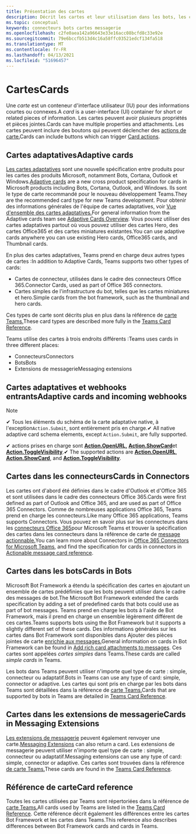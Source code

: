 ```yaml
---
title: Présentation des cartes
description: Décrit les cartes et leur utilisation dans les bots, les connecteurs et les extensions de messagerie
ms.topic: conceptual
keywords: connecteurs bots cartes messagerie
ms.openlocfilehash: c2fe0aea142a96643e33e16acc08bcfd8c33e92e
ms.sourcegitcommit: 79e6bccfb513d4c16a58ffc03521edcf134fa518
ms.translationtype: MT
ms.contentlocale: fr-FR
ms.lasthandoff: 04/13/2021
ms.locfileid: "51696457"
---
```

# <a name="cards"></a><span data-ttu-id="a65ab-104">Cartes</span><span class="sxs-lookup"><span data-stu-id="a65ab-104">Cards</span></span>

<span data-ttu-id="a65ab-105">Une *carte* est un conteneur d'interface utilisateur (IU) pour des informations courtes ou connexes.</span><span class="sxs-lookup"><span data-stu-id="a65ab-105">A *card* is a user-interface (UI) container for short or related pieces of information.</span></span> <span data-ttu-id="a65ab-106">Les cartes peuvent avoir plusieurs propriétés et pièces jointes.</span><span class="sxs-lookup"><span data-stu-id="a65ab-106">Cards can have multiple properties and attachments.</span></span> <span data-ttu-id="a65ab-107">Les cartes peuvent inclure des boutons qui peuvent déclencher des [actions de carte.](~/task-modules-and-cards/cards/cards-actions.md)</span><span class="sxs-lookup"><span data-stu-id="a65ab-107">Cards can include buttons which can trigger [Card actions](~/task-modules-and-cards/cards/cards-actions.md).</span></span>

## <a name="adaptive-cards"></a><span data-ttu-id="a65ab-108">Cartes adaptatives</span><span class="sxs-lookup"><span data-stu-id="a65ab-108">Adaptive cards</span></span>

<span data-ttu-id="a65ab-109">[Les cartes adaptatives](~/task-modules-and-cards/cards/cards-reference.md#adaptive-card) sont une nouvelle spécification entre produits pour les cartes des produits Microsoft, notamment Bots, Cortana, Outlook et Windows.</span><span class="sxs-lookup"><span data-stu-id="a65ab-109">[Adaptive cards](~/task-modules-and-cards/cards/cards-reference.md#adaptive-card) are a new cross product specification for cards in Microsoft products including Bots, Cortana, Outlook, and Windows.</span></span> <span data-ttu-id="a65ab-110">Ils sont le type de carte recommandé pour le nouveau développement Teams.</span><span class="sxs-lookup"><span data-stu-id="a65ab-110">They are the recommended card type for new Teams development.</span></span> <span data-ttu-id="a65ab-111">Pour obtenir des informations générales de l'équipe de cartes adaptatives, voir [Vue d'ensemble des cartes adaptatives.](/adaptive-cards)</span><span class="sxs-lookup"><span data-stu-id="a65ab-111">For general information from the Adaptive cards team see [Adaptive Cards Overview](/adaptive-cards).</span></span> <span data-ttu-id="a65ab-112">Vous pouvez utiliser des cartes adaptatives partout où vous pouvez utiliser des cartes Hero, des cartes Office365 et des cartes miniatures existantes.</span><span class="sxs-lookup"><span data-stu-id="a65ab-112">You can use adaptive cards anywhere you can use existing Hero cards, Office365 cards, and Thumbnail cards.</span></span>

<span data-ttu-id="a65ab-113">En plus des cartes adaptatives, Teams prend en charge deux autres types de cartes :</span><span class="sxs-lookup"><span data-stu-id="a65ab-113">In addition to Adaptive Cards, Teams supports two other types of cards:</span></span>

* <span data-ttu-id="a65ab-114">Cartes de connecteur, utilisées dans le cadre des connecteurs Office 365.</span><span class="sxs-lookup"><span data-stu-id="a65ab-114">Connector Cards, used as part of Office 365 connectors.</span></span>
* <span data-ttu-id="a65ab-115">Cartes simples de l'infrastructure du bot, telles que les cartes miniatures et hero.</span><span class="sxs-lookup"><span data-stu-id="a65ab-115">Simple cards from the bot framework, such as the thumbnail and hero cards.</span></span>

<span data-ttu-id="a65ab-116">Ces types de carte sont décrits plus en plus dans la référence de [carte Teams.](~/task-modules-and-cards/cards/cards-reference.md)</span><span class="sxs-lookup"><span data-stu-id="a65ab-116">These card types are described more fully in the [Teams Card Reference](~/task-modules-and-cards/cards/cards-reference.md).</span></span>

<span data-ttu-id="a65ab-117">Teams utilise des cartes à trois endroits différents :</span><span class="sxs-lookup"><span data-stu-id="a65ab-117">Teams uses cards in three different places:</span></span>

* <span data-ttu-id="a65ab-118">Connecteurs</span><span class="sxs-lookup"><span data-stu-id="a65ab-118">Connectors</span></span>
* <span data-ttu-id="a65ab-119">Bots</span><span class="sxs-lookup"><span data-stu-id="a65ab-119">Bots</span></span>
* <span data-ttu-id="a65ab-120">Extensions de messagerie</span><span class="sxs-lookup"><span data-stu-id="a65ab-120">Messaging extensions</span></span>

## <a name="adaptive-cards-and-incoming-webhooks"></a><span data-ttu-id="a65ab-121">Cartes adaptatives et webhooks entrants</span><span class="sxs-lookup"><span data-stu-id="a65ab-121">Adaptive cards and incoming webhooks</span></span>

> [!NOTE]
>
> <span data-ttu-id="a65ab-122">✔ Tous les éléments du schéma de la carte adaptative native, à l'exception`Action.Submit`, sont entièrement pris en charge.</span><span class="sxs-lookup"><span data-stu-id="a65ab-122">✔ All native adaptive card schema elements, except `Action.Submit`, are fully supported.</span></span>
>
> <span data-ttu-id="a65ab-123">✔ actions prises en charge sont [**Action.OpenURL,**](https://adaptivecards.io/explorer/Action.OpenUrl.html) [**Action.ShowCard**](https://adaptivecards.io/explorer/Action.ShowCard.html)et [**Action.ToggleVisibility**](https://adaptivecards.io/explorer/Action.ToggleVisibility.html).</span><span class="sxs-lookup"><span data-stu-id="a65ab-123">✔ The supported actions are [**Action.OpenURL**](https://adaptivecards.io/explorer/Action.OpenUrl.html), [**Action.ShowCard**](https://adaptivecards.io/explorer/Action.ShowCard.html), and [**Action.ToggleVisibility**](https://adaptivecards.io/explorer/Action.ToggleVisibility.html).</span></span>

## <a name="cards-in-connectors"></a><span data-ttu-id="a65ab-124">Cartes dans les connecteurs</span><span class="sxs-lookup"><span data-stu-id="a65ab-124">Cards in Connectors</span></span>

<span data-ttu-id="a65ab-125">Les cartes ont d'abord été définies dans le cadre d'Outlook et d'Office 365 et sont utilisées dans le cadre des connecteurs Office 365.</span><span class="sxs-lookup"><span data-stu-id="a65ab-125">Cards were first defined as part of Outlook and Office 365, and are used as part of Office 365 Connectors.</span></span> <span data-ttu-id="a65ab-126">Comme de nombreuses applications Office 365, Teams prend en charge les connecteurs.</span><span class="sxs-lookup"><span data-stu-id="a65ab-126">Like many Office 365 applications, Teams supports Connectors.</span></span> <span data-ttu-id="a65ab-127">Vous pouvez en savoir plus sur les connecteurs dans les [connecteurs Office 365](~/webhooks-and-connectors/what-are-webhooks-and-connectors.md)pour Microsoft Teams et trouver la spécification des cartes dans les connecteurs dans la référence de carte de [message actionnable.](/outlook/actionable-messages/card-reference)</span><span class="sxs-lookup"><span data-stu-id="a65ab-127">You can learn more about Connectors in [Office 365 Connectors for Microsoft Teams](~/webhooks-and-connectors/what-are-webhooks-and-connectors.md), and find the specification for cards in connectors in [Actionable message card reference](/outlook/actionable-messages/card-reference).</span></span>

## <a name="cards-in-bots"></a><span data-ttu-id="a65ab-128">Cartes dans les bots</span><span class="sxs-lookup"><span data-stu-id="a65ab-128">Cards in Bots</span></span>

<span data-ttu-id="a65ab-129">Microsoft Bot Framework a étendu la spécification des cartes en ajoutant un ensemble de cartes prédéfinies que les bots peuvent utiliser dans le cadre des messages de bot.</span><span class="sxs-lookup"><span data-stu-id="a65ab-129">The Microsoft Bot Framework extended the cards specification by adding a set of predefined cards that bots could use as part of bot messages.</span></span> <span data-ttu-id="a65ab-130">Teams prend en charge les bots à l'aide de Bot Framework, mais il prend en charge un ensemble légèrement différent de ces cartes.</span><span class="sxs-lookup"><span data-stu-id="a65ab-130">Teams supports bots using the Bot Framework but it supports a slightly different set of these cards.</span></span> <span data-ttu-id="a65ab-131">Des informations générales sur les cartes dans Bot Framework sont disponibles dans Ajouter des pièces jointes de carte [enrichie aux messages.](/bot-framework/nodejs/bot-builder-nodejs-send-rich-cards)</span><span class="sxs-lookup"><span data-stu-id="a65ab-131">General information on cards in Bot Framework can be found in [Add rich card attachments to messages](/bot-framework/nodejs/bot-builder-nodejs-send-rich-cards).</span></span> <span data-ttu-id="a65ab-132">Ces cartes sont appelées *cartes simples* dans Teams.</span><span class="sxs-lookup"><span data-stu-id="a65ab-132">These cards are called *simple cards* in Teams.</span></span>

<span data-ttu-id="a65ab-133">Les bots dans Teams peuvent utiliser n'importe quel type de carte : simple, connecteur ou adaptatif.</span><span class="sxs-lookup"><span data-stu-id="a65ab-133">Bots in Teams can use any type of card: simple, connector or adaptive.</span></span> <span data-ttu-id="a65ab-134">Les cartes qui sont pris en charge par les bots dans Teams sont détaillées dans la référence de [carte Teams.](~/task-modules-and-cards/cards/cards-reference.md)</span><span class="sxs-lookup"><span data-stu-id="a65ab-134">Cards that are supported by bots in Teams are detailed in [Teams Card Reference](~/task-modules-and-cards/cards/cards-reference.md).</span></span>  

## <a name="cards-in-messaging-extensions"></a><span data-ttu-id="a65ab-135">Cartes dans les extensions de messagerie</span><span class="sxs-lookup"><span data-stu-id="a65ab-135">Cards in Messaging Extensions</span></span>

<span data-ttu-id="a65ab-136">[Les extensions de messagerie](~/messaging-extensions/what-are-messaging-extensions.md) peuvent également renvoyer une carte.</span><span class="sxs-lookup"><span data-stu-id="a65ab-136">[Messaging Extensions](~/messaging-extensions/what-are-messaging-extensions.md) can also return a card.</span></span> <span data-ttu-id="a65ab-137">Les extensions de messagerie peuvent utiliser n'importe quel type de carte : simple, connecteur ou adaptatif.</span><span class="sxs-lookup"><span data-stu-id="a65ab-137">Messaging extensions can use any type of card: simple, connector or adaptive.</span></span> <span data-ttu-id="a65ab-138">Ces cartes sont trouvées dans la référence [de carte Teams.](~/task-modules-and-cards/cards/cards-reference.md)</span><span class="sxs-lookup"><span data-stu-id="a65ab-138">These cards are found in the [Teams Card Reference](~/task-modules-and-cards/cards/cards-reference.md).</span></span>

## <a name="card-reference"></a><span data-ttu-id="a65ab-139">Référence de carte</span><span class="sxs-lookup"><span data-stu-id="a65ab-139">Card reference</span></span>

<span data-ttu-id="a65ab-140">Toutes les cartes utilisées par Teams sont répertoriées dans la référence de [carte Teams.](~/task-modules-and-cards/cards/cards-reference.md)</span><span class="sxs-lookup"><span data-stu-id="a65ab-140">All cards used by Teams are listed in the [Teams Card Reference](~/task-modules-and-cards/cards/cards-reference.md).</span></span> <span data-ttu-id="a65ab-141">Cette référence décrit également les différences entre les cartes Bot Framework et les cartes dans Teams.</span><span class="sxs-lookup"><span data-stu-id="a65ab-141">This reference also describes differences between Bot Framework cards and cards in Teams.</span></span>
